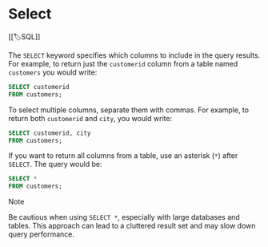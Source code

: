 
# Select

[[🏷️SQL]]

The `SELECT` keyword specifies which columns to include in the query results. For example, to return just the `customerid` column from a table named `customers` you would write:

```sql
SELECT customerid
FROM customers;
```

To select multiple columns, separate them with commas. For example, to return both `customerid` and `city`, you would write:

```sql
SELECT customerid, city
FROM customers;
```

If you want to return all columns from a table, use an asterisk (`*`) after `SELECT`. The query would be:

```sql
SELECT *
FROM customers;
```

> [!note] 
> Be cautious when using `SELECT *`, especially with large databases and tables. This approach can lead to a cluttered result set and may slow down query performance.